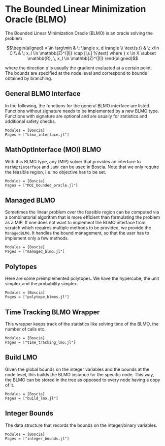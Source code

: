 # The Bounded Linear Minimization Oracle (BLMO)

The Bounded Linear Minimization Oracle (BLMO) is an oracle solving the problem
```math
\begin{aligned}
v \in \arg\min & \; \langle x, d \rangle \\
\text{s.t} & \; x\in C \\
& \; x_I \in \mathbb{Z}^{|I|} \cap [l,u]   %\text{ where } x \in X \subset \mathbb{R}, \, x_I \in \mathbb{Z}^{|I|}
\end{aligned}
```
where the direction $d$ is usually the gradient evaluated at a certain point.
The bounds are specified at the node level and correspond to bounds obtained by branching.

## General BLMO Interface 

In the following, the functions for the general BLMO interface are listed.
Functions without signature needs to be implemented by a new BLMO type.
Functions with signature are optional and are usually for statistics and additional safety checks.

```@autodocs
Modules = [Boscia]
Pages = ["blmo_interface.jl"]
```

## MathOptInterface (MOI) BLMO

With this BLMO type, any (MIP) solver that provides an interface to `MathOptInterface` and `JuMP` can be used in Boscia.
Note that we only require the feasible region, i.e. no objective has to be set.

```@autodocs
Modules = [Boscia]
Pages = ["MOI_bounded_oracle.jl"]
```

## Managed BLMO

Sometimes the linear problem over the feasible region can be computed via a combinatorial algorithm that is more efficient than formulating the problem as a MIP.
If one does not want to implement the BLMO interface from scratch which requires multiple methods to be provided, we provide the `ManagedBLMO`.
It handles the bound management, so that the user has to implement only a few methods.

```@autodocs
Modules = [Boscia]
Pages = ["managed_blmo.jl"]
```

## Polytopes

Here are some preimplemented polytopes.
We have the hypercube, the unit simplex and the probability simplex.

```@autodocs
Modules = [Boscia]
Pages = ["polytope_blmos.jl"]
```

## Time Tracking BLMO Wrapper 

This wrapper keeps track of the statistics like solving time of the BLMO, the number of calls etc.

```@autodocs
Modules = [Boscia]
Pages = ["time_tracking_lmo.jl"]
```

## Build LMO

Given the global bounds on the integer variables and the bounds at the node level, this builds the BLMO instance for the specific node.
This way, the BLMO can be stored in the tree as opposed to every node having a copy of it.

```@autodocs
Modules = [Boscia]
Pages = ["build_lmo.jl"]
```

## Integer Bounds 

The data structure that records the bounds on the integer/binary variables.

```@autodocs
Modules = [Boscia]
Pages = ["integer_bounds.jl"]
```
